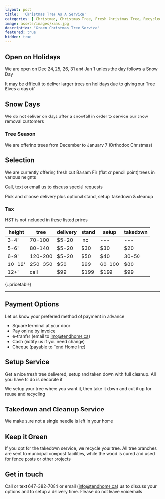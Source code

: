 ```yaml
---
layout: post
title:  'Christmas Tree As A Service'
categories: [ Christmas, Christmas Tree, Fresh Christmas Tree, Recycled Christmas Tree]
image: assets/images/xmas.jpg
description: "Green Christmas Tree Service"
featured: true
hidden: true
---
```


## Open on Holidays
We are open on Dec 24, 25, 26, 31 and Jan 1 unless the day follows a Snow Day

It may be difficult to deliver larger trees on holidays due to giving our Tree Elves a day off

## Snow Days
We do not deliver on days after a snowfall in order to service our snow removal customers

### Tree Season
We are offering trees from December to January 7 (Orthodox Christmas)

## Selection
We are currently offering fresh cut Balsam Fir (flat or pencil point) trees in various heights

Call, text or email us to discuss special requests

Pick and choose delivery plus optional stand, setup, takedown & cleanup

### Tax
HST is not included in these listed prices

| height  | tree | delivery | stand | setup | takedown |
|-------  | ---- | -------- | ----- | ----- |--------- |
| 3-4'    | $70-$100  |  $5-20   |  inc  | ---   | ---      |
| 5-6'    | $80-$140  |  $5-20   |  $30  | $30   | $20      |
| 6-9'    | $120-$200 |  $5-20   |  $50  | $40   | $30-$50      |
| 10-12'   | $250-$350 |  $50  |  $99  | $60-$100   | $80      |
| 12+'    | call |  $99     |  $199  | $199   | $99      |
{:.pricetable}

---------

## Payment Options
Let us know your preferred method of payment in advance
  - Square terminal at your door
  - Pay online by invoice
  - e-tranfer (email to info@tendhome.ca)
  - Cash (notify us if you need change)
  - Cheque (payable to Tend Home Inc)

## Setup Service
Get a nice fresh tree delivered, setup and taken down with full cleanup. All you have to do is decorate it

We setup your tree where you want it, then take it down and cut it up for reuse and recycling

## Takedown and Cleanup Service
We make sure not a single needle is left in your home

## Keep it Green
If you opt for the takedown service, we recycle your tree. All tree branches are sent to municipal compost facilities, while the wood is cured and used for fence posts or other projects

## Get in touch
Call or text 647-382-7084 or email (info@tendhome.ca) us to discuss your options and to setup a delivery time. Please do not leave voicemails

